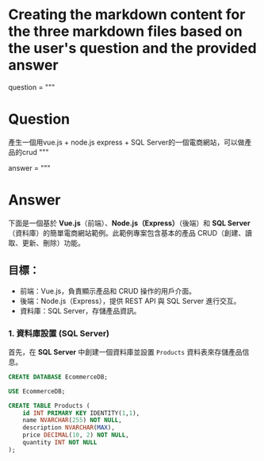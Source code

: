 # Creating the markdown content for the three markdown files based on the user's question and the provided answer

question = """
# Question
產生一個用vue.js + node.js express + SQL Server的一個電商網站，可以做產品的crud
"""

answer = """
# Answer

下面是一個基於 **Vue.js**（前端）、**Node.js（Express）**（後端）和 **SQL Server**（資料庫）的簡單電商網站範例。此範例專案包含基本的產品 CRUD（創建、讀取、更新、刪除）功能。

## 目標：
- 前端：Vue.js，負責顯示產品和 CRUD 操作的用戶介面。
- 後端：Node.js（Express），提供 REST API 與 SQL Server 進行交互。
- 資料庫：SQL Server，存儲產品資訊。

### 1. 資料庫設置 (SQL Server)

首先，在 **SQL Server** 中創建一個資料庫並設置 `Products` 資料表來存儲產品信息。

```sql
CREATE DATABASE EcommerceDB;

USE EcommerceDB;

CREATE TABLE Products (
    id INT PRIMARY KEY IDENTITY(1,1),
    name NVARCHAR(255) NOT NULL,
    description NVARCHAR(MAX),
    price DECIMAL(10, 2) NOT NULL,
    quantity INT NOT NULL
);
